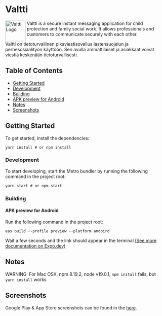 # Valtti

<img src="https://play-lh.googleusercontent.com/PS6HgNEEM6FTCDhWCsNrnTBhtTzjbsziIh9PACvET8vKkDK2Ch1DeBc6GksFwTCDGUPb=w480-h960-rw" width="65" align="left" alt="Valtti Logo" />

Valtti is a secure instant messaging application for child protection and family social work. It allows professionals and customers to communicate securely with each other.

Valtti on tietoturvallinen pikaviestisovellus lastensuojelun ja perhesosiaalityön käyttöön. Sen avulla ammattilaiset ja asiakkaat voivat viestiä keskenään tietoturvallisesti.

## Table of Contents

- [Getting Started](#getting-started)
- [Development](#development)
- [Building](#building)
- [APK preview for Android](#apk-preview-for-android)
- [Notes](#notes)
- [Screenshots](#screenshots)

## Getting Started

To get started, install the dependencies:

```terminal
yarn install # or npm install
```

### Development

To start developing, start the Metro bundler by running the following command in the project root:

```terminal
yarn start # or npm start
```

### Building

#### APK preview for Android

Run the following command in the project root:

```terminal
eas build --profile preview --platform andoird
```

Wait a few seconds and the link should appear in the terminal [(See more documentation on Expo.dev)](https://docs.expo.dev/build-reference/apk/)

## Notes

WARNING: For Mac OSX, npm 8.19.2, node v19.0.1, `npm install` fails, but `yarn install` works

## Screenshots

Google Play & App Store screenshots can be found in the [here](/assets/screenshots).
